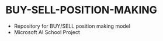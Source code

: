 # BUY-SELL-POSITION-MAKING
- Repository for BUY/SELL position making model
- Microsoft AI School Project
